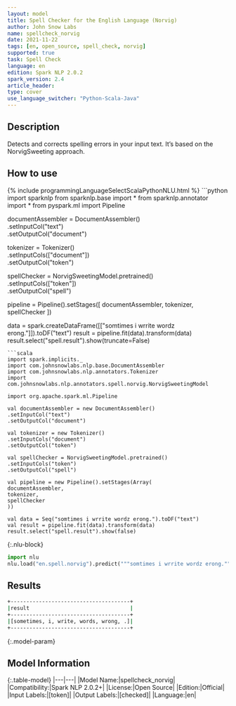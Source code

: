 ```yaml
---
layout: model
title: Spell Checker for the English Language (Norvig)
author: John Snow Labs
name: spellcheck_norvig
date: 2021-11-22
tags: [en, open_source, spell_check, norvig]
supported: true
task: Spell Check
language: en
edition: Spark NLP 2.0.2
spark_version: 2.4
article_header:
type: cover
use_language_switcher: "Python-Scala-Java"
---
```


## Description

Detects and corrects spelling errors in your input text. It’s based on the NorvigSweeting approach.

## How to use

<div class="tabs-box" markdown="1">
{% include programmingLanguageSelectScalaPythonNLU.html %}
```python
import sparknlp
from sparknlp.base import *
from sparknlp.annotator import *
from pyspark.ml import Pipeline


documentAssembler = DocumentAssembler() \
.setInputCol("text") \
.setOutputCol("document")

tokenizer = Tokenizer() \
.setInputCols(["document"]) \
.setOutputCol("token")

spellChecker = NorvigSweetingModel.pretrained() \
.setInputCols(["token"]) \
.setOutputCol("spell")

pipeline = Pipeline().setStages([
documentAssembler,
tokenizer,
spellChecker
])

data = spark.createDataFrame([["somtimes i wrrite wordz erong."]]).toDF("text")
result = pipeline.fit(data).transform(data)
result.select("spell.result").show(truncate=False)
```
```scala
import spark.implicits._
import com.johnsnowlabs.nlp.base.DocumentAssembler
import com.johnsnowlabs.nlp.annotators.Tokenizer
import com.johnsnowlabs.nlp.annotators.spell.norvig.NorvigSweetingModel

import org.apache.spark.ml.Pipeline

val documentAssembler = new DocumentAssembler()
.setInputCol("text")
.setOutputCol("document")

val tokenizer = new Tokenizer()
.setInputCols("document")
.setOutputCol("token")

val spellChecker = NorvigSweetingModel.pretrained()
.setInputCols("token")
.setOutputCol("spell")

val pipeline = new Pipeline().setStages(Array(
documentAssembler,
tokenizer,
spellChecker
))

val data = Seq("somtimes i wrrite wordz erong.").toDF("text")
val result = pipeline.fit(data).transform(data)
result.select("spell.result").show(false)
```


{:.nlu-block}
```python
import nlu
nlu.load("en.spell.norvig").predict("""somtimes i wrrite wordz erong.""")
```

</div>

## Results
```bash
+--------------------------------------+
|result                                |
+--------------------------------------+
|[sometimes, i, write, words, wrong, .]|
+--------------------------------------+
```

{:.model-param}
## Model Information

{:.table-model}
|---|---|
|Model Name:|spellcheck_norvig|
|Compatibility:|Spark NLP 2.0.2+|
|License:|Open Source|
|Edition:|Official|
|Input Labels:|[token]|
|Output Labels:|[checked]|
|Language:|en|

